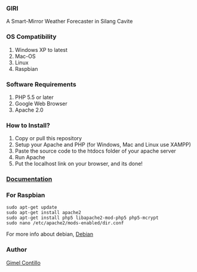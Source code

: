 ### GIRI
A Smart-Mirror Weather Forecaster in Silang Cavite

### OS Compatibility
<ol>
<li>Windows XP to latest</li>
<li>Mac-OS</li>
<li>Linux</li>
<li>Raspbian</li>
</ol>

### Software Requirements
<ol>
<li>PHP 5.5 or later</li>
<li>Google Web Browser</li>
<li>Apache 2.0</li>
</ol>

### How to Install?
<ol>
<li>Copy or pull this repository</li>
<li>Setup your Apache and PHP (for Windows, Mac and Linux use XAMPP)</li>
<li>Paste the source code to the htdocs folder of your apache server</li>
<li>Run Apache</li>
<li>Put the localhost link on your browser, and its done!</li>
</ol>

### [Documentation](https://ghilo17.github.io/giri/)

### For Raspbian
```
sudo apt-get update
sudo apt-get install apache2
sudo apt-get install php5 libapache2-mod-php5 php5-mcrypt
sudo nano /etc/apache2/mods-enabled/dir.conf
```
For more info about debian, [Debian](https://www.digitalocean.com/community/tutorials/how-to-install-linux-apache-mysql-php-lamp-stack-on-ubuntu)

### Author
[Gimel Contillo](https://www.facebook.com/Bijuumode)
